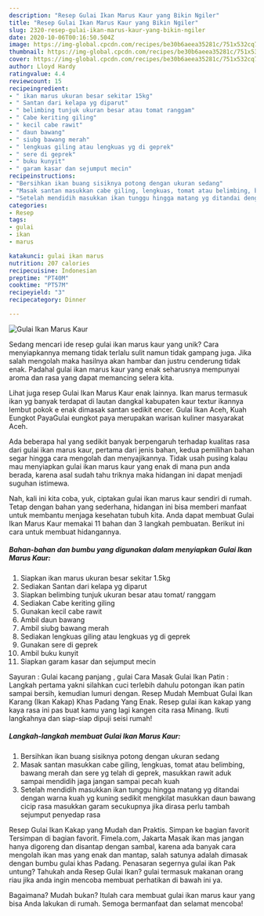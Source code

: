 ```yaml
---
description: "Resep Gulai Ikan Marus Kaur yang Bikin Ngiler"
title: "Resep Gulai Ikan Marus Kaur yang Bikin Ngiler"
slug: 2320-resep-gulai-ikan-marus-kaur-yang-bikin-ngiler
date: 2020-10-06T00:16:50.504Z
image: https://img-global.cpcdn.com/recipes/be30b6aeea35281c/751x532cq70/gulai-ikan-marus-kaur-foto-resep-utama.jpg
thumbnail: https://img-global.cpcdn.com/recipes/be30b6aeea35281c/751x532cq70/gulai-ikan-marus-kaur-foto-resep-utama.jpg
cover: https://img-global.cpcdn.com/recipes/be30b6aeea35281c/751x532cq70/gulai-ikan-marus-kaur-foto-resep-utama.jpg
author: Lloyd Hardy
ratingvalue: 4.4
reviewcount: 15
recipeingredient:
- " ikan marus ukuran besar sekitar 15kg"
- " Santan dari kelapa yg diparut"
- " belimbing tunjuk ukuran besar atau tomat ranggam"
- " Cabe keriting giling"
- " kecil cabe rawit"
- " daun bawang"
- " siubg bawang merah"
- " lengkuas giling atau lengkuas yg di geprek"
- " sere di geprek"
- " buku kunyit"
- " garam kasar dan sejumput mecin"
recipeinstructions:
- "Bersihkan ikan buang sisiknya potong dengan ukuran sedang"
- "Masak santan masukkan cabe giling, lengkuas, tomat atau belimbing, bawang merah dan sere yg telah di geprek, masukkan rawit aduk sampai mendidih jaga jangan sampai pecah kuah"
- "Setelah mendidih masukkan ikan tunggu hingga matang yg ditandai dengan warna kuah yg kuning sedikit mengkilat masukkan daun bawang cicip rasa masukkan garam secukupnya jika dirasa perlu tambah sejumput penyedap rasa"
categories:
- Resep
tags:
- gulai
- ikan
- marus

katakunci: gulai ikan marus 
nutrition: 207 calories
recipecuisine: Indonesian
preptime: "PT40M"
cooktime: "PT57M"
recipeyield: "3"
recipecategory: Dinner

---
```



![Gulai Ikan Marus Kaur](https://img-global.cpcdn.com/recipes/be30b6aeea35281c/751x532cq70/gulai-ikan-marus-kaur-foto-resep-utama.jpg)

Sedang mencari ide resep gulai ikan marus kaur yang unik? Cara menyiapkannya memang tidak terlalu sulit namun tidak gampang juga. Jika salah mengolah maka hasilnya akan hambar dan justru cenderung tidak enak. Padahal gulai ikan marus kaur yang enak seharusnya mempunyai aroma dan rasa yang dapat memancing selera kita.

Lihat juga resep Gulai Ikan Marus Kaur enak lainnya. Ikan marus termasuk ikan yg banyak terdapat di lautan dangkal kabupaten kaur textur ikannya lembut pokok e enak dimasak santan sedikit encer. Gulai Ikan Aceh, Kuah Eungkot PayaGulai eungkot paya merupakan warisan kuliner masyarakat Aceh.

Ada beberapa hal yang sedikit banyak berpengaruh terhadap kualitas rasa dari gulai ikan marus kaur, pertama dari jenis bahan, kedua pemilihan bahan segar hingga cara mengolah dan menyajikannya. Tidak usah pusing kalau mau menyiapkan gulai ikan marus kaur yang enak di mana pun anda berada, karena asal sudah tahu triknya maka hidangan ini dapat menjadi suguhan istimewa.


Nah, kali ini kita coba, yuk, ciptakan gulai ikan marus kaur sendiri di rumah. Tetap dengan bahan yang sederhana, hidangan ini bisa memberi manfaat untuk membantu menjaga kesehatan tubuh kita. Anda dapat membuat Gulai Ikan Marus Kaur memakai 11 bahan dan 3 langkah pembuatan. Berikut ini cara untuk membuat hidangannya.

<!--inarticleads1-->

##### Bahan-bahan dan bumbu yang digunakan dalam menyiapkan Gulai Ikan Marus Kaur:

1. Siapkan  ikan marus ukuran besar sekitar 1.5kg
1. Sediakan  Santan dari kelapa yg diparut
1. Siapkan  belimbing tunjuk ukuran besar atau tomat/ ranggam
1. Sediakan  Cabe keriting giling
1. Gunakan  kecil cabe rawit
1. Ambil  daun bawang
1. Ambil  siubg bawang merah
1. Sediakan  lengkuas giling atau lengkuas yg di geprek
1. Gunakan  sere di geprek
1. Ambil  buku kunyit
1. Siapkan  garam kasar dan sejumput mecin


Sayuran : Gulai kacang panjang , gulai Cara Masak Gulai Ikan Patin : Langkah pertama yakni silahkan cuci terlebih dahulu potongan ikan patin sampai bersih, kemudian lumuri dengan. Resep Mudah Membuat Gulai Ikan Karang (Ikan Kakap) Khas Padang Yang Enak. Resep gulai ikan kakap yang kaya rasa ini pas buat kamu yang lagi kangen cita rasa Minang. Ikuti langkahnya dan siap-siap dipuji seisi rumah! 

<!--inarticleads2-->

##### Langkah-langkah membuat Gulai Ikan Marus Kaur:

1. Bersihkan ikan buang sisiknya potong dengan ukuran sedang
1. Masak santan masukkan cabe giling, lengkuas, tomat atau belimbing, bawang merah dan sere yg telah di geprek, masukkan rawit aduk sampai mendidih jaga jangan sampai pecah kuah
1. Setelah mendidih masukkan ikan tunggu hingga matang yg ditandai dengan warna kuah yg kuning sedikit mengkilat masukkan daun bawang cicip rasa masukkan garam secukupnya jika dirasa perlu tambah sejumput penyedap rasa


Resep Gulai Ikan Kakap yang Mudah dan Praktis. Simpan ke bagian favorit Tersimpan di bagian favorit. Fimela.com, Jakarta Masak ikan mas jangan hanya digoreng dan disantap dengan sambal, karena ada banyak cara mengolah ikan mas yang enak dan mantap, salah satunya adalah dimasak dengan bumbu gulai khas Padang. Penasaran segernya gulai ikan Pak untung? Tahukah anda Resep Gulai Ikan? gulai termasuk makanan orang riau jika anda ingin mencoba membuat perhatikan di bawah ini ya. 

Bagaimana? Mudah bukan? Itulah cara membuat gulai ikan marus kaur yang bisa Anda lakukan di rumah. Semoga bermanfaat dan selamat mencoba!
